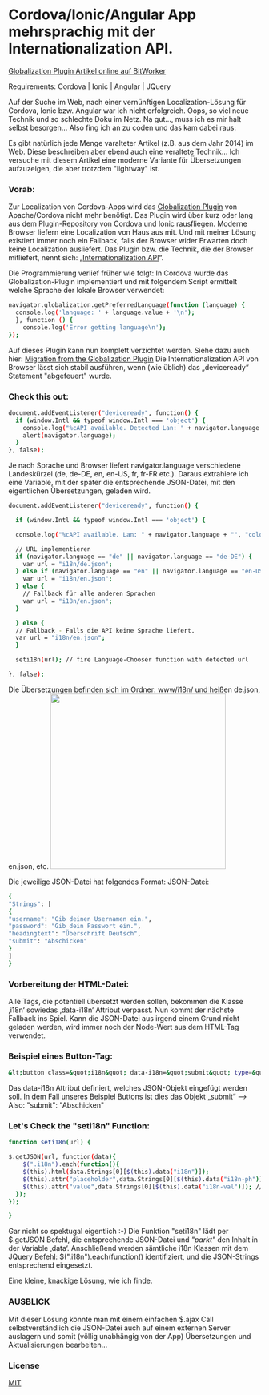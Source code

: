 # Cordova/Ionic/Angular App mehrsprachig mit der Internationalization API.

<a href="https://www.bit-worker.com/web/blog-cordova-ionic-angular-internationalization-api.html" target="_blank">Globalization Plugin Artikel online auf BitWorker</a>


Requirements:
Cordova | Ionic | Angular | JQuery
             
Auf der Suche im Web, nach einer vernünftigen Localization-Lösung für Cordova, Ionic bzw. Angular war ich nicht erfolgreich.
Oops, so viel neue Technik und so schlechte Doku im Netz. Na gut..., muss ich es mir halt selbst besorgen...
Also fing ich an zu coden und das kam dabei raus:

Es gibt natürlich jede Menge varalteter Artikel (z.B. aus dem Jahr 2014) im Web. Diese beschreiben aber ebend auch eine veraltete Technik...
Ich versuche mit diesem Artikel eine moderne Variante für Übersetzungen aufzuzeigen, die aber trotzdem "lightway" ist.

### Vorab:
Zur Localization von Cordova-Apps wird das <a href="https://github.com/apache/cordova-plugin-globalization" target="_blank">Globalization Plugin</a> von Apache/Cordova nicht mehr benötigt.
Das Plugin wird über kurz oder lang aus dem Plugin-Repository von Cordova und Ionic rausfliegen.
Moderne Browser liefern eine Localization von Haus aus mit. Und mit meiner Lösung existiert immer noch ein Fallback,
falls der Browser wider Erwarten doch keine Localization ausliefert.
Das Plugin bzw. die Technik, die der Browser mitliefert, nennt sich: „<a href="https://developer.mozilla.org/de/docs/Web/JavaScript/Reference/Global_Objects/Intl" target="_blank">Internationalization API</a>“.

Die Programmierung verlief früher wie folgt: In Cordova wurde das Globalization-Plugin implementiert und mit folgendem Script ermittelt welche
Sprache der lokale Browser verwendet:

```bash
navigator.globalization.getPreferredLanguage(function (language) {
  console.log('language: ' + language.value + '\n');
  }, function () {
    console.log('Error getting language\n');
});
```

        
 Auf dieses Plugin kann nun komplett verzichtet werden.
 Siehe dazu auch hier: <a href="https://cordova.apache.org/news/2017/11/20/migrate-from-cordova-globalization-plugin.html" target="_blank">Migration from the Globalization Plugin</a>
 Die Internationalization API von Browser lässt sich stabil ausführen, wenn (wie üblich) das „deviceready“ Statement "abgefeuert" wurde.
 

### Check this out:

```bash
document.addEventListener("deviceready", function() {
  if (window.Intl && typeof window.Intl === 'object') {
    console.log("%cAPI available. Detected Lan: " + navigator.language + "", "color: green");
    alert(navigator.language);
  }
}, false);
```

Je nach Sprache und Browser liefert navigator.language verschiedene Landeskürzel (de, de-DE, en, en-US, fr, fr-FR etc.).
Daraus extrahiere ich eine Variable, mit der später die entsprechende JSON-Datei, mit den eigentlichen Übersetzungen, geladen wird.


```bash
document.addEventListener("deviceready", function() {

  if (window.Intl && typeof window.Intl === 'object') {

  console.log("%cAPI available. Lan: " + navigator.language + "", "color: green");

  // URL implementieren
  if (navigator.language == "de" || navigator.language == "de-DE") {
    var url = "i18n/de.json";
  } else if (navigator.language == "en" || navigator.language == "en-US") {
    var url = "i18n/en.json";
  } else {
    // Fallback für alle anderen Sprachen
    var url = "i18n/en.json";
  }

  } else {
  // Fallback - Falls die API keine Sprache liefert.
  var url = "i18n/en.json";
  }

  seti18n(url); // fire Language-Chooser function with detected url

}, false);

```

     

Die Übersetzungen befinden sich im Ordner: www/i18n/ und heißen de.json, en.json, etc.
<img src="https://www.bit-worker.com/web/assets/img/blog/i18n.jpg" width="350">

Die jeweilige JSON-Datei hat folgendes Format:
JSON-Datei:

```bash
{
"Strings": [
{
"username": "Gib deinen Usernamen ein.",
"password": "Gib dein Passwort ein.",
"headingtext": "Überschrift Deutsch",
"submit": "Abschicken"
}
]
}
```

         

          
### Vorbereitung der HTML-Datei:
Alle Tags, die potentiell übersetzt werden sollen, bekommen die Klasse ‚i18n‘ sowiedas ‚data-i18n‘ Attribut verpasst.
Nun kommt der nächste Fallback ins Spiel. Kann die JSON-Datei aus irgend einem Grund nicht geladen werden, wird immer noch der Node-Wert aus dem HTML-Tag verwendet.

### Beispiel eines Button-Tag:
```bash
&lt;button class=&quot;i18n&quot; data-i18n=&quot;submit&quot; type=&quot;submit&quot;&gt;Abschicken&lt;/button&gt;
```

Das data-i18n Attribut definiert, welches JSON-Objekt eingefügt werden soll. In dem Fall unseres Beispiel Buttons ist dies das Objekt „submit“ --> Also: "submit": "Abschicken"

### Let's Check the "seti18n" Function:

```bash
function seti18n(url) {

$.getJSON(url, function(data){
    $(".i18n").each(function(){
    $(this).html(data.Strings[0][$(this).data("i18n")]);
    $(this).attr("placeholder",data.Strings[0][$(this).data("i18n-ph")]); // i18n-ph für placeholder Übersetzungen only
    $(this).attr("value",data.Strings[0][$(this).data("i18n-val")]); // i18n-val für input value Übersetzungen only
  });
});

}

```

Gar nicht so spektugal eigentlich :-)
Die Funktion "seti18n" lädt per $.getJSON Befehl, die entsprechende JSON-Datei und <i>"parkt"</i> den Inhalt in der Variable ‚data‘.
Anschließend werden sämtliche i18n Klassen mit dem JQuery Befehl: $(".i18n").each(function() identifiziert, und die JSON-Strings entsprechend eingesetzt.
 
Eine kleine, knackige Lösung, wie ich finde.
 
### AUSBLICK
Mit dieser Lösung könnte man mit einem einfachen $.ajax Call selbstverständlich die JSON-Datei auch auf einem externen Server auslagern und somit (völlig unabhängig von der App)
Übersetzungen und Aktualisierungen bearbeiten…

### License
[MIT](https://choosealicense.com/licenses/mit/)
